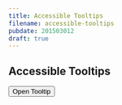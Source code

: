 ```yaml
---
title: Accessible Tooltips
filename: accessible-tooltips
pubdate: 201503012
draft: true
---
```


<h2 data-page-title="Accessible Tooltips">Accessible Tooltips</h2>


<button data-opens-tooltip="test_tooltip" type="button" aria-labelledby="test_tooltip" role="tooltip">Open Tooltip</button>

